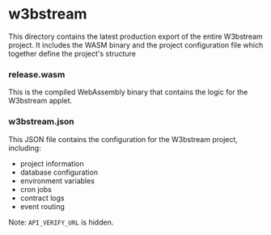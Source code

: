 # w3bstream
This directory contains the latest production export of the entire W3bstream project. It includes the WASM binary and the project configuration file which together define the project's structure

### release.wasm
This is the compiled WebAssembly binary that contains the logic for the W3bstream applet.

### w3bstream.json
This JSON file contains the configuration for the W3bstream project, including:
- project information
- database configuration
- environment variables
- cron jobs
- contract logs
- event routing

Note: `API_VERIFY_URL` is hidden.